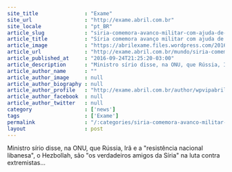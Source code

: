 ```yaml
---
site_title               : "Exame"
site_url                 : "http://exame.abril.com.br"
site_locale              : "pt_BR"
article_slug             : "siria-comemora-avanco-militar-com-ajuda-de-russia-e-ira"
article_title            : "Síria comemora avanço militar com ajuda de Rússia e Irã"
article_image            : "https://abrilexame.files.wordpress.com/2016/09/size_960_16_9_photo-4902.jpg?quality=70&strip=all&w=960"
article_url              : "http://exame.abril.com.br/mundo/siria-comemora-avanco-militar-com-ajuda-de-russia-e-ira/"
article_published_at     : "2016-09-24T21:25:20-03:00"
article_description      : "Ministro sírio disse, na ONU, que Rússia, Irã e a 'resistência nacional libanesa', o Hezbollah, são 'os verdadeiros amigos da Síria' na luta contra extremistas..."
article_author_name      : ""
article_author_image     : null
article_author_biography : null
article_author_profile   : "http://exame.abril.com.br/author/wpvipabril/"
article_author_facebook  : null
article_author_twitter   : null
category                 : ['news']
tags                     : ['Exame']
permalink                : "/:categories/siria-comemora-avanco-militar-com-ajuda-de-russia-e-ira/"
layout                   : post
---
```


Ministro sírio disse, na ONU, que Rússia, Irã e a "resistência nacional libanesa", o Hezbollah, são "os verdadeiros amigos da Síria" na luta contra extremistas...
